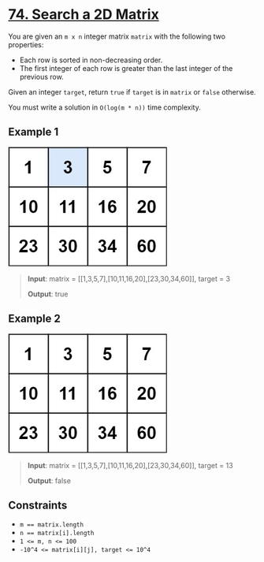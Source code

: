 # [74. Search a 2D Matrix](https://leetcode.com/problems/search-a-2d-matrix)

You are given an `m x n` integer matrix `matrix` with the following two properties:

- Each row is sorted in non-decreasing order.
- The first integer of each row is greater than the last integer of the previous row.

Given an integer `target`, return `true` if `target` is in `matrix` or `false` otherwise.

You must write a solution in `O(log(m * n))` time complexity.

## Example 1

![ex1](image.png)

> **Input**: matrix = [[1,3,5,7],[10,11,16,20],[23,30,34,60]], target = 3
>
> **Output**: true

## Example 2

![ex2](image-1.png)

> **Input**: matrix = [[1,3,5,7],[10,11,16,20],[23,30,34,60]], target = 13
>
> **Output**: false

## Constraints

- `m == matrix.length`
- `n == matrix[i].length`
- `1 <= m, n <= 100`
- `-10^4 <= matrix[i][j], target <= 10^4`
